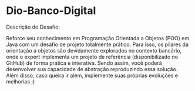 # Dio-Banco-Digital

Descrição do Desafio:

Reforce seu conhecimento em Programação Orientada a Objetos (POO) em Java com um desafio de projeto totalmente prático. 
Para isso, os pilares da orientação a objetos são devidamente explorados no contexto bancário, onde o expert implementa 
um projeto de referência (disponibilizado no GitHub) de forma prática e interativa. Sendo assim, você poderá desenvolver 
sua capacidade de abstração reproduzindo essa solução. Além disso, caso queira ir além, implemente suas próprias evoluções 
e melhorias ;)
